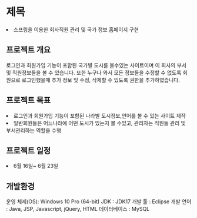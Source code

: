 # 제목
<li>스프링을 이용한 회사직원 관리 및 국가 정보 홈페이지 구현</li>



## 프로젝트 개요
로그인과 회원가입 기능이 포함된 국가별 도시를 볼수있는 사이트이며  이 회사의 부서 및 직원정보들을 볼 수 있습니다. 또한 누구나 와서 모든 정보들을 수정할 수 없도록
회원으로 로그인했을때 추가 정보 및 수정, 삭제할 수 있도록 권한을 추가하였습니다.



## 프로젝트 목표
<li>로그인과 회원가입 기능이 포함된 나라별 도시정보,언어를 볼 수 있는 사이트 제작</li>
<li>일반회원들은 어느나라에 어떤 도시가 있는지 볼 수있고, 관리자는 직원들 관리 및 부서관리하는 역할을 수행</li>



## 프로젝트 일정
<li>6월 16일~ 6월 23일</li>


## 개발환경
운영 체제(OS): Windows 10 Pro (64-bit)
JDK : JDK17
개발 툴 : Eclipse
개발 언어 : Java, JSP, Javascript, jQuery, HTML
데이터베이스 : MySQL
